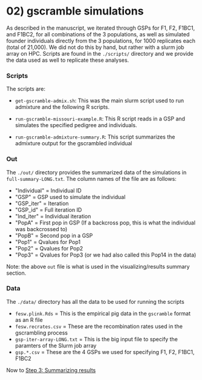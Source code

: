# 02) gscramble simulations

As described in the manuscript, we iterated through GSPs for F1, F2, F1BC1, and F1BC2, for all combinations of the 3 populations, as well as simulated founder individuals directly from the 3 populations, for 1000 replicates each (total of 21,000). We did not do this by hand, but rather with a slurm job array on HPC. Scripts are found in the `./scripts/` directory and we provide the data used as well to replicate these analyses.

### Scripts

The scripts are:

- `get-gscramble-admix.sh`: This was the main slurm script used to run admixture and the following R scripts.

- `run-gscramble-missouri-example.R`: This R script reads in a GSP and simulates the specified pedigree and individuals.

- `run-gscramble-admixture-summary.R`: This script summarizes the admixture output for the gscrambled individual

### Out

The `./out/` directory provides the summarized data of the simulations in `full-summary-LONG.txt`. The column names of the file are as follows:

- "Individual" =  Individual ID
- "GSP" = GSP used to simulate the individual
- "GSP_iter" = Iteration
- "GSP_id" = Full iteration ID
- "Ind_iter" = Individual iteration
- "PopA" = First pop in GSP (If a backcross pop, this is what the individual was backcrossed to)
- "PopB" = Second pop in a GSP
- "Pop1" = Qvalues for Pop1
- "Pop2" = Qvalues for Pop2 
- "Pop3" = Qvalues for Pop3 (or we had also called this Pop14 in the data)

Note: the above `out` file is what is used in the visualizing/results summary section.
                   
### Data

The `./data/` directory has all the data to be used for running the scripts

- `fesw.plink.Rds` = This is the empirical pig data in the `gscramble` format as an R file
- `fesw.recrates.csv` = These are the recombination rates used in the gscrambling process
- `gsp-iter-array-LONG.txt` = This is the big input file to specify the paramters of the Slurm job array
- `gsp.*.csv` = These are the 4 GSPs we used for specifying F1, F2, F1BC1, F1BC2

Now to [Step 3: Summarizing results](https://github.com/mgdesaix/gscramble-paper-pigs/blob/main/scripts/03_results_summary/README.md)


                   
                   